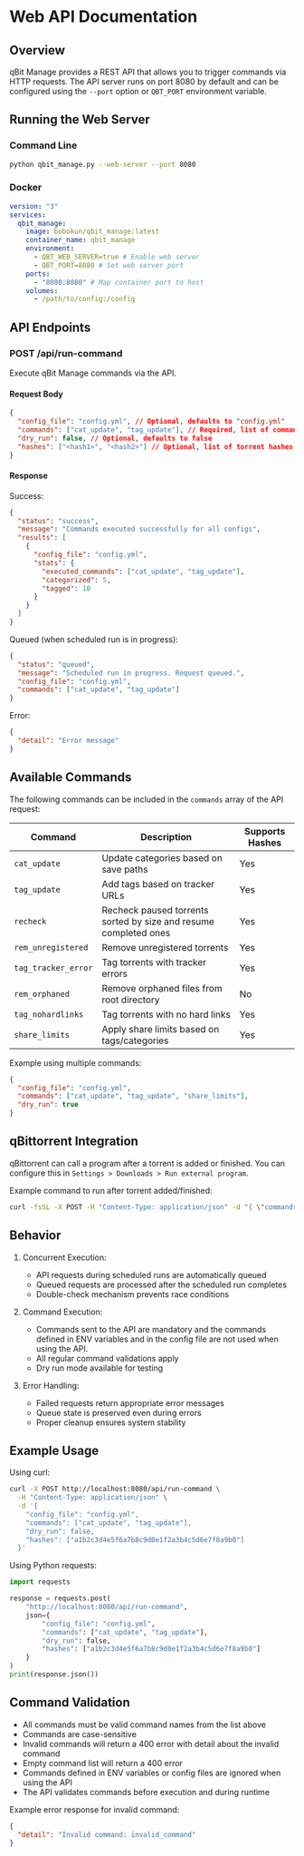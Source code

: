# Web API Documentation

## Overview

qBit Manage provides a REST API that allows you to trigger commands via HTTP requests. The API server runs on port 8080 by default and can be configured using the `--port` option or `QBT_PORT` environment variable.

## Running the Web Server

### Command Line

```bash
python qbit_manage.py --web-server --port 8080
```

### Docker

```yaml
version: "3"
services:
  qbit_manage:
    image: bobokun/qbit_manage:latest
    container_name: qbit_manage
    environment:
      - QBT_WEB_SERVER=true # Enable web server
      - QBT_PORT=8080 # Set web server port
    ports:
      - "8080:8080" # Map container port to host
    volumes:
      - /path/to/config:/config
```

## API Endpoints

### POST /api/run-command

Execute qBit Manage commands via the API.

#### Request Body

```json
{
  "config_file": "config.yml", // Optional, defaults to "config.yml"
  "commands": ["cat_update", "tag_update"], // Required, list of commands to run
  "dry_run": false, // Optional, defaults to false
  "hashes": ["<hash1>", "<hash2>"] // Optional, list of torrent hashes to filter by
}
```

#### Response

Success:

```json
{
  "status": "success",
  "message": "Commands executed successfully for all configs",
  "results": [
    {
      "config_file": "config.yml",
      "stats": {
        "executed_commands": ["cat_update", "tag_update"],
        "categorized": 5,
        "tagged": 10
      }
    }
  ]
}
```

Queued (when scheduled run is in progress):

```json
{
  "status": "queued",
  "message": "Scheduled run in progress. Request queued.",
  "config_file": "config.yml",
  "commands": ["cat_update", "tag_update"]
}
```

Error:

```json
{
  "detail": "Error message"
}
```

## Available Commands

The following commands can be included in the `commands` array of the API request:

| Command             | Description                                                                                       | Supports Hashes |
| ------------------- | ------------------------------------------------------------------------------------------------- | --------------- |
| `cat_update`        | Update categories based on save paths                                                             | Yes             |
| `tag_update`        | Add tags based on tracker URLs                                                                    | Yes             |
| `recheck`           | Recheck paused torrents sorted by size and resume completed ones                                  | Yes             |
| `rem_unregistered`  | Remove unregistered torrents                                                                      | Yes             |
| `tag_tracker_error` | Tag torrents with tracker errors                                                                  | Yes             |
| `rem_orphaned`      | Remove orphaned files from root directory                                                         | No              |
| `tag_nohardlinks`   | Tag torrents with no hard links                                                                   | Yes             |
| `share_limits`      | Apply share limits based on tags/categories                                                       | Yes             |

Example using multiple commands:

```json
{
  "config_file": "config.yml",
  "commands": ["cat_update", "tag_update", "share_limits"],
  "dry_run": true
}
```

## qBittorrent Integration

qBittorrent can call a program after a torrent is added or finished. You can configure this in `Settings > Downloads > Run external program`.

Example command to run after torrent added/finished:

```bash
curl -fsSL -X POST -H "Content-Type: application/json" -d "{ \"commands\": [\"tag_update\", \"share_limits\"], \"hashes\": [\"%I\"] }" http://qbit_manage:8080/api/run-command
```
## Behavior

1. Concurrent Execution:

   - API requests during scheduled runs are automatically queued
   - Queued requests are processed after the scheduled run completes
   - Double-check mechanism prevents race conditions

2. Command Execution:

   - Commands sent to the API are mandatory and the commands defined in ENV variables and in the config file are not used when using the API.
   - All regular command validations apply
   - Dry run mode available for testing

3. Error Handling:
   - Failed requests return appropriate error messages
   - Queue state is preserved even during errors
   - Proper cleanup ensures system stability

## Example Usage

Using curl:

```bash
curl -X POST http://localhost:8080/api/run-command \
  -H "Content-Type: application/json" \
  -d '{
    "config_file": "config.yml",
    "commands": ["cat_update", "tag_update"],
    "dry_run": false,
    "hashes": ["a1b2c3d4e5f6a7b8c9d0e1f2a3b4c5d6e7f8a9b0"]
  }'
```

Using Python requests:

```python
import requests

response = requests.post(
    "http://localhost:8080/api/run-command",
    json={
        "config_file": "config.yml",
        "commands": ["cat_update", "tag_update"],
        "dry_run": false,
        "hashes": ["a1b2c3d4e5f6a7b8c9d0e1f2a3b4c5d6e7f8a9b0"]
    }
)
print(response.json())
```

## Command Validation

- All commands must be valid command names from the list above
- Commands are case-sensitive
- Invalid commands will return a 400 error with detail about the invalid command
- Empty command list will return a 400 error
- Commands defined in ENV variables or config files are ignored when using the API
- The API validates commands before execution and during runtime

Example error response for invalid command:

```json
{
  "detail": "Invalid command: invalid_command"
}
```
